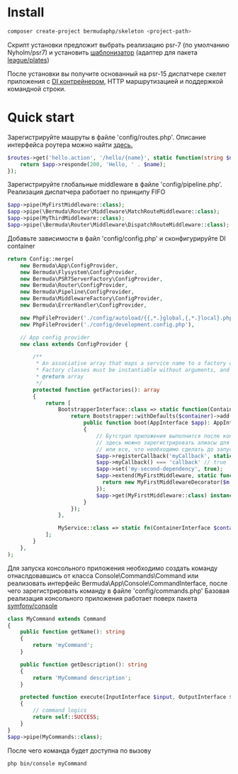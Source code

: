 # Install
```bash
composer create-project bermudaphp/skeleton <project-path>
````
Cкрипт установки предложит выбрать реализацию psr-7 (по умолчанию Nyholm/psr7)
и установить <a href="https://github.com/bermudaphp/templater">шаблонизатор</a> (адаптер для пакета <a href="https://platesphp.com/">league/plates</a>)

После установки вы получите основанный на psr-15 диспатчере скелет приложения с <a href="https://php-di.org/">DI контрейнером</a>, HTTP маршрутизацией и поддержкой командной строки.

# Quick start

Зарегистрируйте машруты в файле 'config/routes.php'.
Описание интерфейса роутера можно найти <a href="https://github.com/bermudaphp/router">здесь.</a>
```php
$routes->get('hello.action', '/hello/{name}', static function(string $name) use ($app): ResponseInterface {
    return $app->responde(200, 'Hello, ' . $name);
});
````

Зарегистрируйте глобальные middleware в файле 'config/pipeline.php'.
Реализация диспатчера работает по принципу FIFO

```php
$app->pipe(MyFirstMiddleware::class);
$app->pipe(\Bermuda\Router\Middleware\MatchRouteMiddleware::class);
$app->pipe(MyThirdMiddleware::class);
$app->pipe(\Bermuda\Router\Middleware\DispatchRouteMiddleware::class);
````
Добавьте зависимости в файл 'config/config.php' и сконфигурируйте DI container

```php
return Config::merge(
    new Bermuda\App\ConfigProvider,
    new Bermuda\Flysystem\ConfigProvider,
    new Bermuda\PSR7ServerFactory\ConfigProvider,
    new Bermuda\Router\ConfigProvider,
    new Bermuda\Pipeline\ConfigProvider,
    new Bermuda\MiddlewareFactory\ConfigProvider,
    new Bermuda\ErrorHandler\ConfigProvider,

    new PhpFileProvider('./config/autoload/{{,*.}global,{,*.}local}.php'),
    new PhpFileProvider('./config/development.config.php'),

    // App config provider
    new class extends ConfigProvider {

        /**
         * An associative array that maps a service name to a factory class name, or any callable.
         * Factory classes must be instantiable without arguments, and callable once instantiated (i.e., implement the __invoke() method).
         * @return array
         */
        protected function getFactories(): array
        {
            return [
                BootstrapperInterface::class => static function(ContainerInterface $container): Bootstrapper {
                    return Bootstrapper::withDefaults($container)->add(new class implements BootstrapperInterface {
                        public function boot(AppInterface $app): AppInterface
                        {
                            // Бутстрап приложения выполнится после конфигурации контейнера
                            // здесь можно зарегистрировать алиасы для функций экземпляра приложения или установить новые сущности в контейнер
                            // или все, что необходимо cделать до запуска приложения, но после конфигурации контейнера
                            $app->registerCallback('myCallback', static fn() => 'callback');
                            $app->myCallback() === 'callback' // true
                            $app->set('my-second-dependency', true);
                            $app->extend(MyFirstMiddleware, static function(MyFirstMiddleware $m, AppInterface $app) {
                              return new MyFirstMiddlewareDecorator($m, $app->get('my-second-dependency'));
                            });
                            $app->get(MyFirstMiddleware::class) instanceof MyFirstMiddlewareDecorator // true
                        }
                    });
                },

                MyService::class => static fn(ContainerInterface $container) => new MyService($container->get(MyDependency::class)),
            ];
        }
    },
);
```
Для запуска консольного приложения необходимо создать команду отнаслдовавшись от класса Console\Commands\Command
или реализовать интерфейс Bermuda\App\Console\CommandInterface, после чего зарегистрировать команду в файле 'config/commands.php'
Базовая реализация консольного приложения работает поверх пакета <a href="https://github.com/symfony/console">symfony/console</a>
```php
class MyCommand extends Command
{
    public function getName(): string
    {
        return 'myCommand';
    }

    public function getDescription(): string
    {
        return 'MyCommand description';
    }

    protected function execute(InputInterface $input, OutputInterface $output)
    {
        // command logics
        return self::SUCCESS;
    }
}
$app->pipe(MyCommands::class);
````
После чего команда будет доступна по вызову 
```bash
php bin/console myCommand
````
